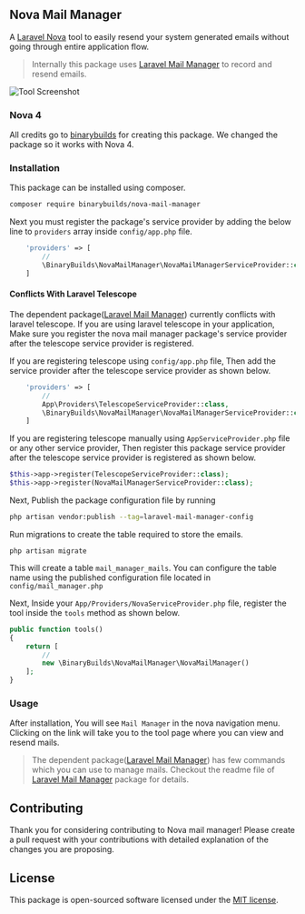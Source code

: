 ## Nova Mail Manager

A [Laravel Nova](https://nova.laravel.com/) tool to easily resend your system generated emails without going through entire application flow.

> Internally this package uses [Laravel Mail Manager](https://github.com/binarybuilds/laravel-mail-manager) to record and resend emails.

![Tool Screenshot](tool.png "Tool Screenshot")

### Nova 4

All credits go to [binarybuilds](https://github.com/binarybuilds/nova-mail-manager) for creating this package.
We changed the package so it works with Nova 4.

### Installation

This package can be installed using composer.

```bash
composer require binarybuilds/nova-mail-manager
```

Next you must register the package's service provider by adding the below line to `providers` array inside
`config/app.php` file.

```php
    'providers' => [
        //
        \BinaryBuilds\NovaMailManager\NovaMailManagerServiceProvider::class
    ]
```

#### Conflicts With Laravel Telescope

The dependent package([Laravel Mail Manager](https://github.com/binarybuilds/laravel-mail-manager)) currently conflicts
with laravel telescope. If you are using laravel telescope in your application,
Make sure you register the nova mail manager package's service provider after the telescope service provider is registered.

If you are registering telescope using `config/app.php` file, Then add the service provider after the telescope service
provider as shown below.

```php
    'providers' => [
        //
        App\Providers\TelescopeServiceProvider::class,
        \BinaryBuilds\NovaMailManager\NovaMailManagerServiceProvider::class
    ]
```

If you are registering telescope manually using `AppServiceProvider.php` file or any other service provider, Then register this package service
provider after the telescope service provider is registered as shown below.

```php
$this->app->register(TelescopeServiceProvider::class);
$this->app->register(NovaMailManagerServiceProvider::class);
```

Next, Publish the package configuration file by running

```bash
php artisan vendor:publish --tag=laravel-mail-manager-config
```

Run migrations to create the table required to store the emails.

```
php artisan migrate
```

This will create a table `mail_manager_mails`. You can configure the table name using the published configuration file
located in `config/mail_manager.php`

Next, Inside your `App/Providers/NovaServiceProvider.php` file, register the tool inside the `tools` method as shown below.

```php
public function tools()
{
    return [
        //
        new \BinaryBuilds\NovaMailManager\NovaMailManager()
    ];
}
```

### Usage

After installation, You will see `Mail Manager` in the nova navigation menu. Clicking on the link will take you to the
tool page where you can view and resend mails.

> The dependent package([Laravel Mail Manager](https://github.com/binarybuilds/laravel-mail-manager)) has few commands
> which you can use to manage mails. Checkout the readme file of [Laravel Mail Manager](https://github.com/binarybuilds/laravel-mail-manager)
> package for details.

## Contributing

Thank you for considering contributing to Nova mail manager! Please create a pull request with your contributions with
detailed explanation of the changes you are proposing.

## License

This package is open-sourced software licensed under the [MIT license](LICENSE.md).
